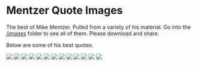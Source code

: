 # Mentzer Quote Images
The best of Mike Mentzer. Pulled from a variety of his material. Go into the [/images](/images) folder to see all of them. Please download and share.

Below are some of his best quotes.

![](images/mikementzer1.png)
![](images/mikementzer3.png)
![](images/mikementzer4.png)
![](images/mikementzer5.png)
![](images/mikementzer8.png)
![](images/mikementzer10.png)
![](images/mikementzer13.png)
![](images/mikementzer16.png)
![](images/mikementzer18.png)
![](images/mikementzer21.png)
![](images/mikementzer22.png)
![](images/mikementzer24.png)
![](images/mikementzer29.png)
